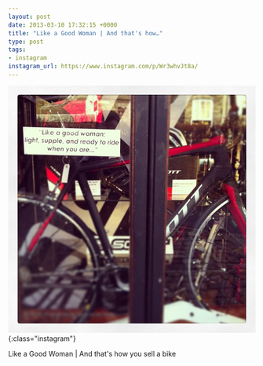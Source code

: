 ```yaml
---
layout: post
date: 2013-03-10 17:32:15 +0000
title: "Like a Good Woman | And that's how…"
type: post
tags:
- instagram
instagram_url: https://www.instagram.com/p/Wr3whvJt8a/
---
```


![Instagram - Wr3whvJt8a](/assets/Wr3whvJt8a.jpg){:class="instagram"}

Like a Good Woman | And that's how you sell a bike
